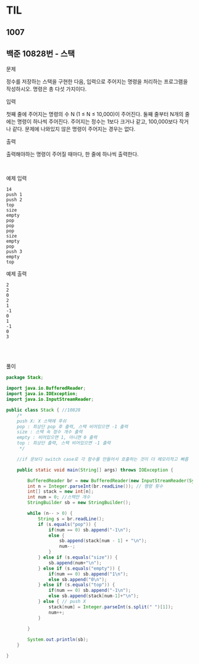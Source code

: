 # TIL

## 1007

## 백준 10828번 - 스택<br>

문제 <br>

정수를 저장하는 스택을 구현한 다음, 입력으로 주어지는 명령을 처리하는 프로그램을 작성하시오.
명령은 총 다섯 가지이다.

입력

첫째 줄에 주어지는 명령의 수 N (1 ≤ N ≤ 10,000)이 주어진다. 둘째 줄부터 N개의 줄에는 명령이 하나씩 주어진다. 주어지는 정수는 1보다 크거나 같고, 100,000보다 작거나 같다. 문제에 나와있지 않은 명령이 주어지는 경우는 없다.

출력

출력해야하는 명령이 주어질 때마다, 한 줄에 하나씩 출력한다.

<br>

예제 입력
```
14
push 1
push 2
top
size
empty
pop
pop
pop
size
empty
pop
push 3
empty
top
```
예제 출력
```
2
2
0
2
1
-1
0
1
-1
0
3
```
<br>

<br>

풀이
```java
package Stack;

import java.io.BufferedReader;
import java.io.IOException;
import java.io.InputStreamReader;

public class Stack { //10828
    /*
    push X: X 스택에 푸쉬
    pop : 최상단 pop 후 출력, 스택 비어있으면 -1 출력
    size : 스택 속 정수 개수 출력
    empty : 비어있으면 1, 아니면 0 출력
    top : 최상단 출력, 스택 비어있으면 -1 출력
     */

	//if 문보다 switch case로 각 함수를 만들어서 호출하는 것이 더 메모리적고 빠름

    public static void main(String[] args) throws IOException {

        BufferedReader br = new BufferedReader(new InputStreamReader(System.in));
        int n = Integer.parseInt(br.readLine()); // 명령 횟수
        int[] stack = new int[n];
        int num = 0; //스택안 개수
        StringBuilder sb = new StringBuilder();

        while (n-- > 0) {
            String s = br.readLine();
            if (s.equals("pop")) {
                if(num == 0) sb.append("-1\n");
                else {
                    sb.append(stack[num - 1] + "\n");
                    num--;
                }
            } else if (s.equals("size")) {
                sb.append(num+"\n");
            } else if (s.equals("empty")) {
                if(num == 0) sb.append("1\n");
                else sb.append("0\n");
            } else if (s.equals("top")) {
                if(num == 0) sb.append("-1\n");
                else sb.append(stack[num-1]+"\n");
            } else { // push X
                stack[num] = Integer.parseInt(s.split(" ")[1]);
                num++;
            }
		 
        }

        System.out.println(sb);
    }

}

```
